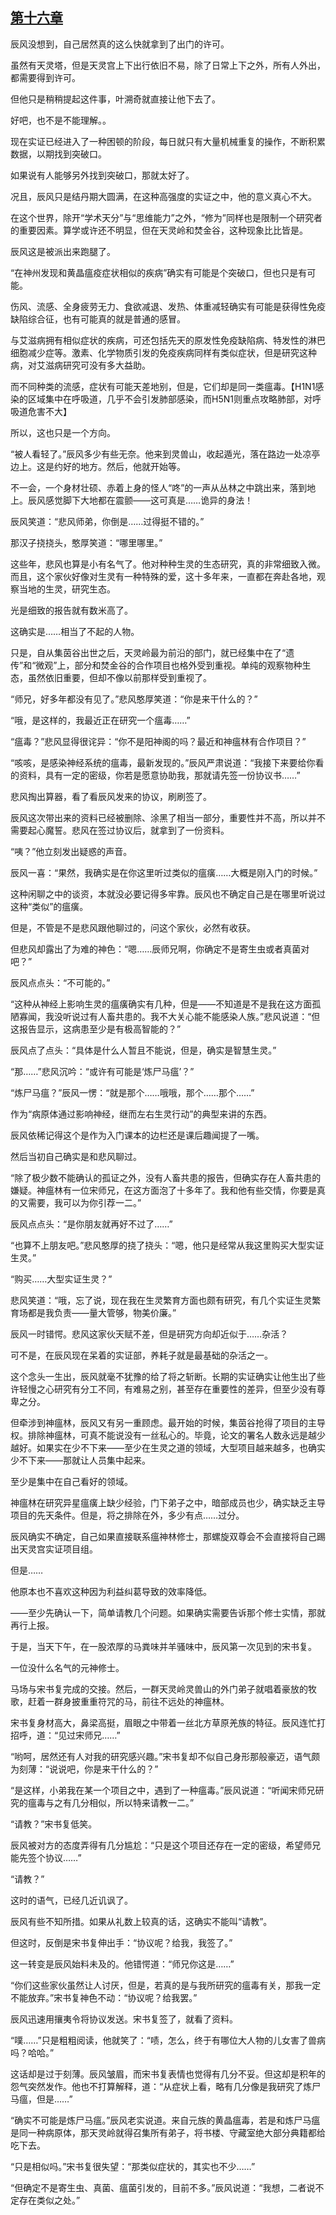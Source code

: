 ## [第十六章](https://www.xxbiquge.com/11_11207/9226469.html)


  辰风没想到，自己居然真的这么快就拿到了出门的许可。

  虽然有天灵塔，但是天灵宫上下出行依旧不易，除了日常上下之外，所有人外出，都需要得到许可。

  但他只是稍稍提起这件事，叶溯奇就直接让他下去了。

  好吧，也不是不能理解。。

  现在实证已经进入了一种困顿的阶段，每日就只有大量机械重复的操作，不断积累数据，以期找到突破口。

  如果说有人能够另外找到突破口，那就太好了。

  况且，辰风只是结丹期大圆满，在这种高强度的实证之中，他的意义真心不大。

  在这个世界，除开“学术天分”与“思维能力”之外，“修为”同样也是限制一个研究者的重要因素。算学或许还不明显，但在天灵岭和焚金谷，这种现象比比皆是。

  辰风这是被派出来跑腿了。

  “在神州发现和黄晶瘟疫症状相似的疾病”确实有可能是个突破口，但也只是有可能。

  伤风、流感、全身疲劳无力、食欲减退、发热、体重减轻确实有可能是获得性免疫缺陷综合征，也有可能真的就是普通的感冒。

  与艾滋病拥有相似症状的疾病，可还包括先天的原发性免疫缺陷病、特发性的淋巴细胞减少症等。激素、化学物质引发的免疫疾病同样有类似症状，但是研究这种病，对艾滋病研究可没有多大益助。

  而不同种类的流感，症状有可能天差地别，但是，它们却是同一类瘟毒。【H1N1感染的区域集中在呼吸道，几乎不会引发肺部感染，而H5N1则重点攻略肺部，对呼吸道危害不大】

  所以，这也只是一个方向。

  “被人看轻了。”辰风多少有些无奈。他来到灵兽山，收起遁光，落在路边一处凉亭边上。这是约好的地方。然后，他就开始等。

  不一会，一个身材壮硕、赤着上身的怪人“咚”的一声从丛林之中跳出来，落到地上。辰风感觉脚下大地都在震颤——这可真是……诡异的身法！

  辰风笑道：“悲风师弟，你倒是……过得挺不错的。”

  那汉子挠挠头，憨厚笑道：“哪里哪里。”

  这些年，悲风也算是小有名气了。他对种种生灵的生态研究，真的非常细致入微。而且，这个家伙好像对生灵有一种特殊的爱，这十多年来，一直都在奔赴各地，观察当地的生灵，研究生态。

  光是细致的报告就有数米高了。

  这确实是……相当了不起的人物。

  只是，自从集茵谷出世之后，天灵岭最为前沿的部门，就已经集中在了“遗传”和“微观”上，部分和焚金谷的合作项目也格外受到重视。单纯的观察物种生态，虽然依旧重要，但却不像以前那样受到重视了。

  “师兄，好多年都没有见了。”悲风憨厚笑道：“你是来干什么的？”

  “哦，是这样的，我最近正在研究一个瘟毒……”

  “瘟毒？”悲风显得很诧异：“你不是阳神阁的吗？最近和神瘟林有合作项目？”

  “咳咳，是感染神经系统的瘟毒，最新发现的。”辰风严肃说道：“我接下来要给你看的资料，具有一定的密级，你若是愿意协助我，那就请先签一份协议书……”

  悲风掏出算器，看了看辰风发来的协议，刷刷签了。

  辰风这次带出来的资料已经被删除、涂黑了相当一部分，重要性并不高，所以并不需要起心魔誓。悲风在签过协议后，就拿到了一份资料。

  “咦？”他立刻发出疑惑的声音。

  辰风一喜：“果然，我确实是在你这里听过类似的瘟癀……大概是刚入门的时候。”

  这种闲聊之中的谈资，本就没必要记得多牢靠。辰风也不确定自己是在哪里听说过这种“类似”的瘟癀。

  但是，不管是不是悲风跟他聊过的，问这个家伙，必然有收获。

  但悲风却露出了为难的神色：“嗯……辰师兄啊，你确定不是寄生虫或者真菌对吧？”

  辰风点点头：“不可能的。”

  “这种从神经上影响生灵的瘟癀确实有几种，但是——不知道是不是我在这方面孤陋寡闻，我没听说过有人畜共患的。我不大关心能不能感染人族。”悲风说道：“但这报告显示，这病患至少是有极高智能的？”

  辰风点了点头：“具体是什么人暂且不能说，但是，确实是智慧生灵。”

  “那……”悲风沉吟：“或许有可能是‘炼尸马瘟’？”

  “炼尸马瘟？”辰风一愣：“就是那个……哦哦，那个……那个……”

  作为“病原体通过影响神经，继而左右生灵行动”的典型来讲的东西。

  辰风依稀记得这个是作为入门课本的边栏还是课后趣闻提了一嘴。

  然后当初自己确实是和悲风聊过。

  “除了极少数不能确认的孤证之外，没有人畜共患的报告，但确实存在人畜共患的嫌疑。神瘟林有一位宋师兄，在这方面泡了十多年了。我和他有些交情，你要是真的又需要，我可以为你引荐一二。”

  辰风点点头：“是你朋友就再好不过了……”

  “也算不上朋友吧。”悲风憨厚的挠了挠头：“嗯，他只是经常从我这里购买大型实证生灵。”

  “购买……大型实证生灵？”

  悲风笑道：“哦，忘了说，现在我在生灵繁育方面也颇有研究，有几个实证生灵繁育场都是我负责——量大管够，物美价廉。”

  辰风一时错愕。悲风这家伙天赋不差，但是研究方向却近似于……杂活？

  可不是，在辰风现在呆着的实证部，养耗子就是最基础的杂活之一。

  这个念头一生出，辰风就毫不犹豫的给了将之斩断。长期的实证确实让他生出了些许轻慢之心研究有分工不同，有难易之别，甚至存在重要性的差异，但至少没有尊卑之分。

  但牵涉到神瘟林，辰风又有另一重顾虑。最开始的时候，集茵谷抢得了项目的主导权。排除神瘟林，可真不能说没有一丝私心的。毕竟，论文的署名人数永远是越少越好。如果实在少不下来——至少在生灵之道的领域，大型项目越来越多，也确实少不下来——那就让人员集中起来。

  至少是集中在自己看好的领域。

  神瘟林在研究异星瘟癀上缺少经验，门下弟子之中，暗部成员也少，确实缺乏主导项目的先天条件。但是，将之排除在外，多少有点……过分。

  辰风确实不确定，自己如果直接联系瘟神林修士，那螺旋双尊会不会直接将自己踢出天灵宫实证项目组。

  但是……

  他原本也不喜欢这种因为利益纠葛导致的效率降低。

  ——至少先确认一下，简单请教几个问题。如果确实需要告诉那个修士实情，那就再行上报。

  于是，当天下午，在一股浓厚的马粪味并羊骚味中，辰风第一次见到的宋书复。

  一位没什么名气的元神修士。

  马场与宋书复完成的交接。然后，一群天灵岭灵兽山的外门弟子就唱着豪放的牧歌，赶着一群身披重重符咒的马，前往不远处的神瘟林。

  宋书复身材高大，鼻梁高挺，眉眼之中带着一丝北方草原羌族的特征。辰风连忙打招呼，道：“见过宋师兄……”

  “哟呵，居然还有人对我的研究感兴趣。”宋书复却不似自己身形那般豪迈，语气颇为刻薄：“说说吧，你是来干什么的？”

  “是这样，小弟我在某一个项目之中，遇到了一种瘟毒。”辰风说道：“听闻宋师兄研究的瘟毒与之有几分相似，所以特来请教一二。”

  “请教？”宋书复低笑。

  辰风被对方的态度弄得有几分尴尬：“只是这个项目还存在一定的密级，希望师兄能先签个协议……”

  “请教？”

  这时的语气，已经几近讥讽了。

  辰风有些不知所措。如果从礼数上较真的话，这确实不能叫“请教”。

  但这时，反倒是宋书复伸出手：“协议呢？给我，我签了。”

  这一转变是辰风始料未及的。他错愕道：“师兄你这是……”

  “你们这些家伙虽然让人讨厌，但是，若真的是与我所研究的瘟毒有关，那我一定不能放弃。”宋书复神色不动：“协议呢？给我罢。”

  辰风迅速用攘夷令将协议发送。宋书复签了，就看了资料。

  “噗……”只是粗粗阅读，他就笑了：“啧，怎么，终于有哪位大人物的儿女害了兽病吗？哈哈。”

  这话却是过于刻薄。辰风皱眉，而宋书复表情也觉得有几分不妥。但这却是积年的怨气突然发作。他也不打算解释，道：“从症状上看，略有几分像是我研究了炼尸马瘟，但是……”

  “确实不可能是炼尸马瘟。”辰风老实说道。来自元族的黄晶瘟毒，若是和炼尸马瘟是同一种病原体，那天灵岭就得召集所有弟子，将书楼、守藏室绝大部分典籍都给吃下去。

  “只是相似吗。”宋书复很失望：“那类似症状的，其实也不少……”

  “但确定不是寄生虫、真菌、瘟菌引发的，目前不多。”辰风说道：“我想，二者说不定存在类似之处。”
